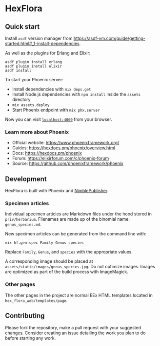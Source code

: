 # HexFlora

## Quick start

Install `asdf` version manager from https://asdf-vm.com/guide/getting-started.html#_1-install-dependencies.

As well as the plugins for Erlang and Elixir:

```
asdf plugin install erlang
asdf plugin install elixir
asdf install
```

To start your Phoenix server:

  * Install dependencies with `mix deps.get`
  * Install Node.js dependencies with `npm install` inside the `assets` directory
  * `mix assets.deploy`
  * Start Phoenix endpoint with `mix phx.server`

Now you can visit [`localhost:4000`](http://localhost:4000) from your browser.

### Learn more about Phoenix

  * Official website: https://www.phoenixframework.org/
  * Guides: https://hexdocs.pm/phoenix/overview.html
  * Docs: https://hexdocs.pm/phoenix
  * Forum: https://elixirforum.com/c/phoenix-forum
  * Source: https://github.com/phoenixframework/phoenix

## Development

HexFlora is built with Phoenix and [NimblePublisher](https://github.com/dashbitco/nimble_publisher).

### Specimen articles

Individual specimen articles are Markdown files under the hood stored
in `priv/herbarium`. Filenames are made up of the binomial name: `genus_species.md`.

New specimen articles can be generated from the command line with:

```
mix hf.gen.spec Family Genus species
```

Replace `Family`, `Genus`, and `species` with the appropriate values.

A corresponding image should be placed at `assets/static/images/genus_species.jpg`. Do not optimize images. Images are optimized
as part of the build process with ImageMagick.

### Other pages

The other pages in the project are normal EEx HTML templates located in
`hex_flora_web/templates/page`.

## Contributing

Please fork the repository, make a pull request with your suggested changes. Consider creating an issue detailing the work you plan to do
before starting any work.